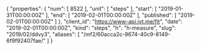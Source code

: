 {
  "properties": {
    "num": [
      8522
    ],
    "unit": [
      "steps"
    ],
    "start": [
      "2019-01-31T00:00:00Z"
    ],
    "end": [
      "2019-02-01T00:00:00Z"
    ],
    "published": [
      "2019-02-01T00:00:00Z"
    ]
  },
  "client_id": "https://www-api.jvt.me/fit",
  "date": "2019-02-01T00:00:00Z",
  "kind": "steps",
  "h": "h-measure",
  "slug": "2019/02/ddvy3",
  "aliases": [
    "/mf2/60acca2c-9674-40c9-8149-6f9f92407fae/"
  ]
}
